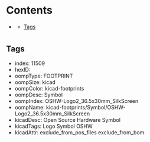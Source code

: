 



Contents
========

* [](#)
	* [Tags](#tags)

# 

## Tags

- index: 11509
- hexID: 
- oompType: FOOTPRINT
- oompSize: kicad
- oompColor: kicad-footprints
- oompDesc: Symbol
- oompIndex: OSHW-Logo2_36.5x30mm_SilkScreen
- oompName: kicad-footprints/Symbol/OSHW-Logo2_36.5x30mm_SilkScreen
- kicadDesc: Open Source Hardware Symbol
- kicadTags: Logo Symbol OSHW
- kicadAttr: exclude_from_pos_files exclude_from_bom
